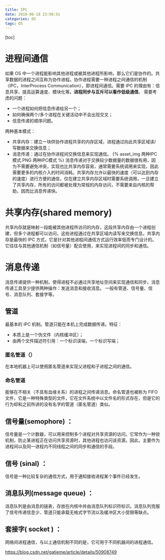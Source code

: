 ```yaml
---
title: IPC
date: 2018-06-18 23:56:51
categories: OS
tags: OS
---
```

[toc]
# 进程间通信
如果 OS 中一个进程能影响其他进程或被其他进程所影响，那么它们是协作的。共享数据的进程之间互称为协作进程。协作进程需要一种进程之间通信的机制（IPC，InterProcess Communication），即进程间通信。需要 IPC 的理由有：信息共享、提高运算速度、模块化等。**进程同步与互斥可以看作低级通信**。
需要考虑的问题：
* 一个进程如何把信息传递给另一个；
* 如何确保两个/多个进程在关键活动中不会出现交叉；
* 信息传递的顺序问题。

两种基本模式：
* 共享内存：建立一块供协作进程共享的内存区域，进程通过向此共享区域读/写数据来交换信息；
* 消息传递：通过在协作进程间交换信息来实现通信。
{% asset_img 两种IPC模式.PNG 两种IPC模式 %}
消息传递对于交换较少数据量的数据很有用，因为不需要避免冲突，实现也比共享内存容易，通常需要系统调用来实现，因此需要更多的内核介入的时间消耗。共享内存允许以最快的速度（可以达到内存的速度）进行方便的通信，仅在建立共享内存区域时需要系统调用，一旦建立了共享内存，所有的访问都被处理为常规的内存访问，不需要来自内核的帮助，因而比消息传递快。

# 共享内存(shared memory)
共享内存就是映射一段能被其他进程所访问的内存，这段共享内存由一个进程创建，但多个进程都可以访问，这些进程通过在共享区域内读写来交换信息。共享内存是最快的 IPC 方式，它是针对其他进程间通信方式运行效率低而专门设计的。它往往与其他通信机制（如信号量）配合使用，来实现进程间的同步和通信。

# 消息传递
消息传递提供一种机制，使得进程不必通过共享地址空间来实现通信和同步。消息传递工具至少提供两种操作：发送消息和接收消息。
一般有管道、信号量、信号、消息队列、套接字等。

## 管道
最基本的 IPC 机制。管道只能在本机上完成数据传递。特征：
* 本质上是一个伪文件（内核缓冲区）；
* 由两个文件描述符引用：一个标识读端，一个标识写端；

### 匿名管道（）
在本地机器上可以使用匿名管道来实现父进程和子进程之间的通信。

### 命名管道
能够在不相关（不具有血缘关系）的进程之间传递消息。命名管道也被称为 FIFO 文件，它是一种特殊类型的文件，它在文件系统中以文件名的形式存在，但是它的行为却和之前所讲的没有名字的管道（匿名管道）类似。

## 信号量(semophore) ：
信号量是一个计数器，可以用来控制多个进程对共享资源的访问。它常作为一种锁机制，防止某进程正在访问共享资源时，其他进程也访问该资源。因此，主要作为进程间以及同一进程内不同线程之间的同步和通信的手段。

## 信号 (sinal) ： 
信号是一种比较复杂的通信方式，用于通知接收进程某个事件已经发生。

## 消息队列(message queue) ：
消息队列是由消息的链表，存放在内核中并由消息队列标识符标识。消息队列克服了信号传递信息少、管道只能承载无格式字节流以及缓冲区大小受限等缺点。

## 套接字( socket ) ： 
网络间进程通信，与以上通信机制不同的是，它可用于不同机器间的进程通信。


https://blog.csdn.net/gatieme/article/details/50908749